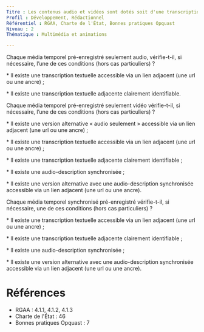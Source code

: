 ```yaml
---
Titre : Les contenus audio et vidéos sont dotés soit d'une transcription textuelle adjacente et d'une description audio synchronisée, soit d'une version alternative équivalente.
Profil : Développement, Rédactionnel
Référentiel : RGAA, Charte de l'État, Bonnes pratiques Opquast
Niveau : 2
Thématique : Multimédia et animations

---
```


Chaque média temporel pré-enregistré seulement audio, vérifie-t-il, si nécessaire, l’une de ces conditions (hors cas particuliers) ?

\* Il existe une transcription textuelle accessible via un lien adjacent (une url ou une ancre) ;

\* Il existe une transcription textuelle adjacente clairement identifiable.

Chaque média temporel pré-enregistré seulement vidéo vérifie-t-il, si nécessaire, l’une de ces conditions (hors cas particuliers) ?

\* Il existe une version alternative « audio seulement » accessible via un lien adjacent (une url ou une ancre) ;

\* Il existe une transcription textuelle accessible via un lien adjacent (une url ou une ancre) ;

\* Il existe une transcription textuelle adjacente clairement identifiable ;

\* Il existe une audio-description synchronisée ;

\* Il existe une version alternative avec une audio-description synchronisée accessible via un lien adjacent (une url ou une ancre).

Chaque média temporel synchronisé pré-enregistré vérifie-t-il, si nécessaire, une de ces conditions (hors cas particuliers) ?

\* Il existe une transcription textuelle accessible via un lien adjacent (une url ou une ancre) ;

\* Il existe une transcription textuelle adjacente clairement identifiable ;

\* Il existe une audio-description synchronisée ;

\* Il existe une version alternative avec une audio-description synchronisée accessible via un lien adjacent (une url ou une ancre).

# Références

*   RGAA : 4.1.1, 4.1.2, 4.1.3
*   Charte de l'État : 46
*   Bonnes pratiques Opquast : 7

